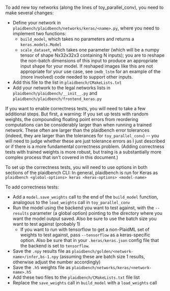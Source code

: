 To add new toy networks (along the lines of toy_parallel_conv), you need to make several changes:
 - Define your network in `plaidbench/plaidbench/networks/keras/<name>.py`, where you need to implement two functions:
   - `build_model`, which takes no parameters and returns a `keras.models.Model`
   - `scale_dataset`, which takes one parameter (which will be a numpy tensor of shape Nx32x32x3 containing N inputs); you are to reshape the non-batch dimensions of this input to produce an appropriate input shape for your model. If reshaped images like this are not appropriate for your use case, see `imdb_lstm` for an example of the (more involved) code needed to support other inputs.
 - Add this file to the list in `plaidbench/CMakeLists.txt`
 - Add your network to the legal networks lists in `plaidbench/plaidbench/__init__.py` and `plaidbench/plaidbench/frontend_keras.py`

If you want to enable correctness tests, you will need to take a few additional steps. But first, a warning: If you set up tests with random weights, the compounding floating point errors from reordering computations can be considerably larger than when running a trained network. These often are larger than the plaidbench error tolerances (indeed, they are larger than the tolerances for `toy_parallel_conv`) -- you will need to judge whether these are just tolerance errors as I just described or if there is a more fundamental correctness problem. (Adding correctness tests with trained weights is more robust, but traing is a substantially more complex process that isn't covered in this document.)

To set up the correctness tests, you will need to use options in both sections of the plaidbench CLI: In general, plaidbench is run for Keras as `plaidbench <global-options> keras <keras-options> <model-name>`

To add correctness tests:
 - Add a `model.save_weights` call to the end of the `build_model` function, analogous to the `load_weights` call in `toy_parallel_conv`
 - Run the model using the backend you want to test against, with the `--results` parameter (a global option) pointing to the directory where you want the model output saved. Also be sure to use the batch size you want to test against (probably 1)
   - If you want to run with tensorflow to get a non-PlaidML set of weights to test against, pass `--tensorflow` as a keras-specific option. Also be sure that in your `.keras/keras.json` config file that the backend is set to `tensorflow`.
 - Save the `.npy` results file as `plaidbench/golden/<network-name>/infer,bs-1.npy` (assuming these are batch size 1 results, otherwise adjust the number accordingly)
 - Save the `.h5` weights file as `plaidbench/networks/keras/<network-name>.h5`
 - Add these two files to the `plaidbench/CMakeLists.txt` file list
 - Replace the `save_weights` call in `build_model` with a `load_weights` call
